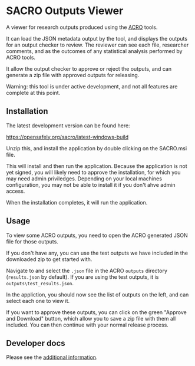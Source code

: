 # SACRO Outputs Viewer

A viewer for research outputs produced using the
[ACRO](https://github.com/AI-SDC/ACRO) tools.

It can load the JSON metadata output by the tool, and displays the outputs for
an output checker to review. The reviewer can see each file, researcher
comments, and as the outcomes of any statistical analysis performed by ACRO
tools.

It allow the output checker to approve or reject the outputs, and can generate a
zip file with approved outputs for releasing.

Warning: this tool is under active development, and not all features are
complete at this point.

## Installation

The latest development version can be found here:

https://opensafely.org/sacro/latest-windows-build

Unzip this, and install the application by double clicking on the SACRO.msi file.

This will install and then run the application.  Because the application is not
yet signed, you will likely need to approve the installation, for which you may
need admin priviledges. Depending on your local machines configuration, you may
not be able to install it if you don't ahve admin access.

When the installation completes, it will run the application.

## Usage

To view some ACRO outputs, you need to open the ACRO generated JSON file for
those outputs.

If you don't have any, you can use the test outputs we have included in the
downloaded zip to get started with.

Navigate to and select the `.json` file in the ACRO `outputs` directory (`results.json` by
default). If  you are using the test outputs, it is `outputs\test_results.json`.

In the appliction, you should now see the list of outputs on the left, and can
select each one to view it.

If you want to approve these outputs, you can click on the green "Approve and
Download" button, which allow you to save a zip file with them all included. You
can then continue with your normal release process.

## Developer docs

Please see the [additional information](DEVELOPERS.md).
